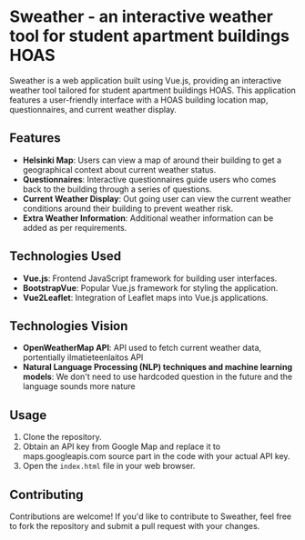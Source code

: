 # Sweather - an interactive weather tool for student apartment buildings HOAS

Sweather is a web application built using Vue.js, providing an interactive weather tool tailored for student apartment buildings HOAS. This application features a user-friendly interface with a HOAS building location map, questionnaires, and current weather display.

## Features

- **Helsinki Map**: Users can view a map of around their building to get a geographical context about current weather status.
- **Questionnaires**: Interactive questionnaires guide users who comes back to the building through a series of questions.
- **Current Weather Display**: Out going user can view the current weather conditions around their building to prevent weather risk.
- **Extra Weather Information**: Additional weather information can be added as per requirements.

## Technologies Used

- **Vue.js**: Frontend JavaScript framework for building user interfaces.
- **BootstrapVue**: Popular Vue.js framework for styling the application.
- **Vue2Leaflet**: Integration of Leaflet maps into Vue.js applications.

## Technologies Vision
- **OpenWeatherMap API**: API used to fetch current weather data, portentially ilmatieteenlaitos API
- **Natural Language Processing (NLP) techniques and machine learning models**: We don't need to use hardcoded question in the future and the language sounds more nature

## Usage

1. Clone the repository.
2. Obtain an API key from Google Map and replace it to maps.googleapis.com source part in the code with your actual API key.
3. Open the `index.html` file in your web browser.

## Contributing

Contributions are welcome! If you'd like to contribute to Sweather, feel free to fork the repository and submit a pull request with your changes.